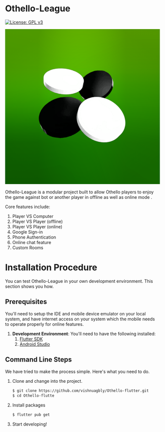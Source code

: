 # Othello-League
[![License: GPL v3](https://img.shields.io/badge/License-GPLv3-blue.svg)](https://www.gnu.org/licenses/gpl-3.0)

<img src="https://github.com/vishnuagbly/Othello-flutter/blob/master/assets/icon.png?raw=true">

Othello-League is a modular project built to allow Othello players to enjoy the game against bot or another player in offline as well as online mode .

Core features include:

 1. Player VS Computer
 2. Player VS Player (offline)
 3. Player VS Player (online)
 4. Google Sign-in
 5. Phone Authentication
 6. Online chat feature
 7. Custom Rooms
 
# Installation Procedure

You can test Othello-League in your own development environment. This section shows you how.

## Prerequisites

You'll need to setup the IDE and mobile device emulator on your local system, and have internet access on your system which the mobile needs to operate properly for online features.

1. **Development Environment**: You'll need to have the following installed:
    1. [Flutter SDK](https://flutter.dev/docs/get-started/install)
    1. [Android Studio](https://developer.android.com/studio)

## Command Line Steps

We have tried to make the process simple. Here's what you need to do.

1. Clone and change into the project.
    ```sh
    $ git clone https://github.com/vishnuagbly/Othello-flutter.git
    $ cd Othello-flutte
    ```
2. Install packages
    ```sh
    $ flutter pub get
    ```
3. Start developing!
